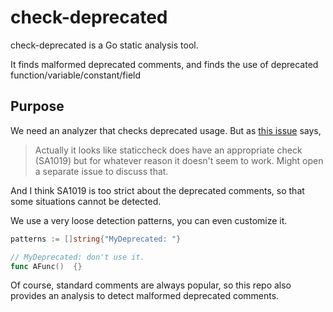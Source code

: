 # check-deprecated

check-deprecated is a Go static analysis tool.

It finds malformed deprecated comments, and finds the use of deprecated function/variable/constant/field

## Purpose

We need an analyzer that checks deprecated usage. But
as [this issue](https://github.com/golangci/golangci-lint/issues/439#issuecomment-854368728) says,
> Actually it looks like staticcheck does have an appropriate check (SA1019) but for whatever reason it doesn't seem to
> work. Might open a separate issue to discuss that.

And I think SA1019 is too strict about the deprecated comments,
so that some situations cannot be detected.

We use a very loose detection patterns, you can even customize it.

```go
patterns := []string{"MyDeprecated: "}

// MyDeprecated: don't use it.
func AFunc()  {}
```

Of course, standard comments are always popular,
so this repo also provides an analysis to detect malformed deprecated comments.

